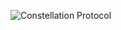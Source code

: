 ![Constellation Protocol](https://github.com/ysfkel/constellation-protocol/blob/master/images/logo5.png "Optional title")

